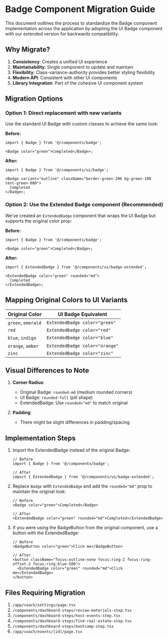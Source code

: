 # Badge Component Migration Guide

This document outlines the process to standardize the Badge component implementation across the application by adopting the UI Badge component with our extended version for backwards compatibility.

## Why Migrate?

1. **Consistency**: Creates a unified UI experience
2. **Maintainability**: Single component to update and maintain
3. **Flexibility**: Class-variance-authority provides better styling flexibility
4. **Modern API**: Consistent with other UI components
5. **Library Integration**: Part of the cohesive UI component system

## Migration Options

### Option 1: Direct replacement with new variants

Use the standard UI Badge with custom classes to achieve the same look:

**Before:**

```tsx
import { Badge } from '@/components/badge';

<Badge color="green">Completed</Badge>;
```

**After:**

```tsx
import { Badge } from '@/components/ui/badge';

<Badge variant="outline" className="border-green-200 bg-green-100 text-green-800">
  Completed
</Badge>;
```

### Option 2: Use the Extended Badge component (Recommended)

We've created an `ExtendedBadge` component that wraps the UI Badge but supports the original color prop:

**Before:**

```tsx
import { Badge } from '@/components/badge';

<Badge color="green">Completed</Badge>;
```

**After:**

```tsx
import { ExtendedBadge } from '@/components/ui/badge-extended';

<ExtendedBadge color="green" rounded="md">
  Completed
</ExtendedBadge>;
```

## Mapping Original Colors to UI Variants

| Original Color     | UI Badge Equivalent            |
| ------------------ | ------------------------------ |
| `green`, `emerald` | `ExtendedBadge color="green"`  |
| `red`              | `ExtendedBadge color="red"`    |
| `blue`, `indigo`   | `ExtendedBadge color="blue"`   |
| `orange`, `amber`  | `ExtendedBadge color="orange"` |
| `zinc`             | `ExtendedBadge color="zinc"`   |

## Visual Differences to Note

1. **Corner Radius**:
   - Original Badge: `rounded-md` (medium rounded corners)
   - UI Badge: `rounded-full` (pill shape)
   - ExtendedBadge: Use `rounded="md"` to match original

2. **Padding**:
   - There might be slight differences in padding/spacing

## Implementation Steps

1. Import the ExtendedBadge instead of the original Badge:

   ```tsx
   // Before
   import { Badge } from '@/components/badge';

   // After
   import { ExtendedBadge } from '@/components/ui/badge-extended';
   ```

2. Replace `Badge` with `ExtendedBadge` and add the `rounded="md"` prop to maintain the original look:

   ```tsx
   // Before
   <Badge color="green">Completed</Badge>

   // After
   <ExtendedBadge color="green" rounded="md">Completed</ExtendedBadge>
   ```

3. If you were using the BadgeButton from the original component, use a button with the ExtendedBadge:

   ```tsx
   // Before
   <BadgeButton color="green">Click me</BadgeButton>

   // After
   <button className="focus:outline-none focus:ring-2 focus:ring-offset-2 focus:ring-blue-500">
     <ExtendedBadge color="green" rounded="md">Click me</ExtendedBadge>
   </button>
   ```

## Files Requiring Migration

1. `/app/coach/settings/page.tsx`
2. `/components/dashboard-steps/review-materials-step.tsx`
3. `/components/dashboard-steps/host-events-step.tsx`
4. `/components/dashboard-steps/find-real-estate-step.tsx`
5. `/components/dashboard-steps/bootcamp-step.tsx`
6. `/app/coach/events/[id]/page.tsx`
